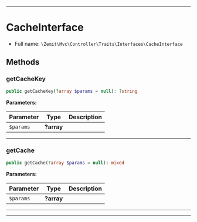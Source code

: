 ***

# CacheInterface





* Full name: `\Zemit\Mvc\Controller\Traits\Interfaces\CacheInterface`



## Methods


### getCacheKey



```php
public getCacheKey(?array $params = null): ?string
```








**Parameters:**

| Parameter | Type | Description |
|-----------|------|-------------|
| `$params` | **?array** |  |





***

### getCache



```php
public getCache(?array $params = null): mixed
```








**Parameters:**

| Parameter | Type | Description |
|-----------|------|-------------|
| `$params` | **?array** |  |





***


***
